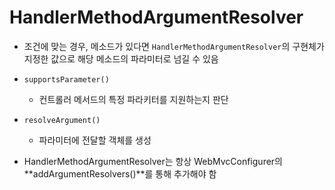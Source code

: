 # HandlerMethodArgumentResolver

- 조건에 맞는 경우, 메소드가 있다면 `HandlerMethodArgumentResolver`의 구현체가 지정한 값으로 해당 메소드의 파라미터로 넘길 수 있음

- `supportsParameter()`
  - 컨트롤러 메서드의 특정 파라키터를 지원하는지 판단
- `resolveArgument()`
  - 파라미터에 전달할 객체를 생성

- HandlerMethodArgumentResolver는 항상 WebMvcConfigurer의 **addArgumentResolvers()**를 통해 추가해야 함

